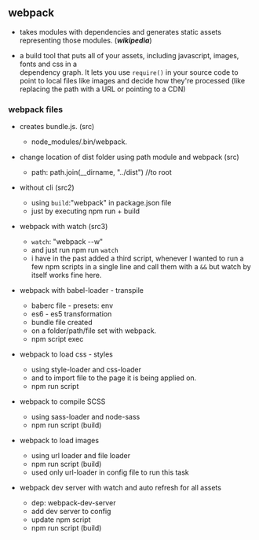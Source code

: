 ## webpack

- takes modules with dependencies and generates static assets representing those modules. 
  (***wikipedia***)

- a build tool that puts all of your assets, including javascript, images, fonts and css in a  
  dependency graph. It lets you use `require()` in your source code to point to local files like images and decide how they're processed (like replacing the path with a URL or pointing to a CDN)

 ### webpack files

 - creates bundle.js. (src)
 	+ node_modules/.bin/webpack.  


 - change location of dist folder using path module and webpack (src)
 	+ path: path.join(__dirname, "../dist")  //to root


 - without cli (src2)
 	+ using `build`:"webpack" in package.json file
 	+ just by executing npm run + build

- webpack with watch (src3)
	+ `watch`: "webpack --w"
	+ and just run npm run `watch` 
	+ i have in the past added a third script, whenever I wanted to run a few npm scripts
	  in a single line and call them with a `&&` but watch by itself works fine here.

- webpack with babel-loader - transpile
	+ baberc file - presets: env
	+ es6 - es5 transformation
	+ bundle file created
	+ on a folder/path/file set with webpack.
	+ npm script exec
    
    
- webpack to load css -  styles
    + using style-loader and css-loader
    + and to import file to the page it is being applied on.
    + npm run script

- webpack to compile SCSS
    + using sass-loader and node-sass
    + npm run script (build)

- webpack to load images 
    + using url loader and file loader
    + npm run script (build) 
    + used only url-loader in config file to run this task

- webpack dev server with watch and auto refresh for all assets
    + dep: webpack-dev-server
    + add dev server to config
    + update npm script
    + npm run script (build)






